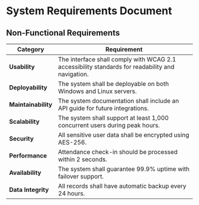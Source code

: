 # System Requirements Document
##  Non-Functional Requirements

| Category | Requirement |
|----------|------------|
| **Usability** | The interface shall comply with WCAG 2.1 accessibility standards for readability and navigation. |
| **Deployability** | The system shall be deployable on both Windows and Linux servers. |
| **Maintainability** | The system documentation shall include an API guide for future integrations. |
| **Scalability** | The system shall support at least 1,000 concurrent users during peak hours. |
| **Security** | All sensitive user data shall be encrypted using AES-256. |
| **Performance** | Attendance check-in should be processed within 2 seconds. |
| **Availability** | The system shall guarantee 99.9% uptime with failover support. |
| **Data Integrity** | All records shall have automatic backup every 24 hours. |